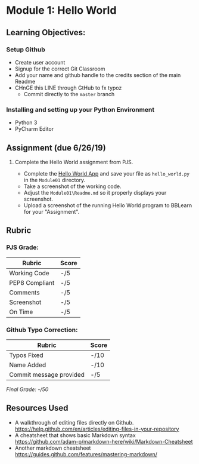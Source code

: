 # Module 1: Hello World

## Learning Objectives:

### Setup Github
 - Create user account
 - Signup for the correct Git Classroom
 - Add your name and github handle to the credits section of the main Readme
 - CHnGE this LINE through GtHub to fx typoz
   - Commit directly to the `master` branch   

### Installing and setting up your Python Environment
 - Python 3
 - PyCharm Editor
 
## Assignment (due 6/26/19)

1. Complete the Hello World assignment from PJS.
   
   - Complete the [Hello World App](https://github.com/biomed-bioinformatics-bootcamp/python-jumpstart-course-demos/tree/master/apps/01_hello_world) and save your file as `hello_world.py` in the `Module01` directory.
   - Take a screenshot of the working code.
   - Adjust the `Module01\Readme.md` so it properly displays your screenshot.  
   - Upload a screenshot of the running Hello World program to BBLearn for your "Assignment".

## Rubric

### PJS Grade:

|  Rubric        | Score | 
|----------------|-------|
| Working Code   |  -/5  |
| PEP8 Compliant |  -/5  |
| Comments       |  -/5  |
| Screenshot     |  -/5  |
| On Time        |  -/5  |

### Github Typo Correction:

|  Rubric                 | Score  | 
|-------------------------|--------|
| Typos Fixed             |   -/10 |
| Name Added              |   -/10 |
| Commit message provided |   -/5  |

*Final Grade: -/50*

## Resources Used

- A walkthrough of editing files directly on Github. https://help.github.com/en/articles/editing-files-in-your-repository
- A cheatsheet that shows basic Markdown syntax https://github.com/adam-p/markdown-here/wiki/Markdown-Cheatsheet
- Another markdown cheatsheet https://guides.github.com/features/mastering-markdown/
